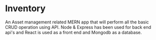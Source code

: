 # Inventory
An Asset management related MERN app that will perform all the basic CRUD operation using API. Node &amp; Express has been used for back end api's and React is used as a front end and Mongodb as a database.
